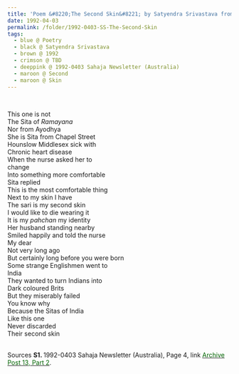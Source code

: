 ```yaml
---
title: 'Poem &#8220;The Second Skin&#8221; by Satyendra Srivastava from 1992-0403 Sahaja Newsletter (Australia), Page 4'
date: 1992-04-03
permalink: /folder/1992-0403-SS-The-Second-Skin
tags:
  - blue @ Poetry
  - black @ Satyendra Srivastava
  - brown @ 1992
  - crimson @ TBD
  - deeppink @ 1992-0403 Sahaja Newsletter (Australia)
  - maroon @ Second
  - maroon @ Skin
---
```


<br>

<p>
This one is not<br>
The Sita of <i>Ramayana</i><br>
Nor from Ayodhya<br>
She is Sita from Chapel Street<br>
Hounslow Middlesex sick with<br>
Chronic heart disease<br>
When the nurse asked her to<br>
change<br>
Into something more comfortable<br>
Sita replied<br>
This is the most comfortable thing<br>
Next to my skin I have<br>
The sari is my second skin<br>
I would like to die wearing it<br>
It is my <i>pahchan</i> my identity<br>
Her husband standing nearby<br>
Smiled happily and told the nurse<br>
My dear<br>
Not very long ago<br>
But certainly long before you were born<br>
Some strange Englishmen went to<br>
India<br>
They wanted to turn Indians into<br>
Dark coloured Brits<br>
But they miserably failed<br>
You know why<br>
Because the Sitas of India<br>
Like this one<br>
Never discarded<br>
Their second skin<br>
</p>

<br>

<wave-list>
<list-title color="DarkSeaGreen" width="55">Sources</list-title>
  <list-item color="BlanchedAlmond"  width="280"><b>S1. </b> 1992-0403 Sahaja Newsletter (Australia), Page 4, link </font> <a href="https://seven-teams.github.io/archives/2023/0831"><font color="DarkGreen">Archive Post 13, Part 2</font></a>.</list-item>
</wave-list>